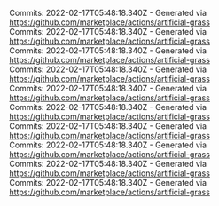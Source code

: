 Commits: 2022-02-17T05:48:18.340Z - Generated via https://github.com/marketplace/actions/artificial-grass
<br>
Commits: 2022-02-17T05:48:18.340Z - Generated via https://github.com/marketplace/actions/artificial-grass
<br>
Commits: 2022-02-17T05:48:18.340Z - Generated via https://github.com/marketplace/actions/artificial-grass
<br>
Commits: 2022-02-17T05:48:18.340Z - Generated via https://github.com/marketplace/actions/artificial-grass
<br>
Commits: 2022-02-17T05:48:18.340Z - Generated via https://github.com/marketplace/actions/artificial-grass
<br>
Commits: 2022-02-17T05:48:18.340Z - Generated via https://github.com/marketplace/actions/artificial-grass
<br>
Commits: 2022-02-17T05:48:18.340Z - Generated via https://github.com/marketplace/actions/artificial-grass
<br>
Commits: 2022-02-17T05:48:18.340Z - Generated via https://github.com/marketplace/actions/artificial-grass
<br>
Commits: 2022-02-17T05:48:18.340Z - Generated via https://github.com/marketplace/actions/artificial-grass
<br>
Commits: 2022-02-17T05:48:18.340Z - Generated via https://github.com/marketplace/actions/artificial-grass
<br>
